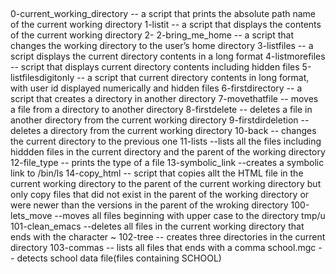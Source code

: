 ##
0-current_working_directory -- a script that prints the absolute path name of the current working directory
 1-listit -- a script that displays the contents of the current working directory 
 2- 2-bring_me_home -- a script that changes the working directory to the user’s home directory
 3-listfiles -- a script displays the current directory contents in a long format 
 4-listmorefiles -- script that displays current directory contents including hidden files 
 5-listfilesdigitonly -- a script that current directory contents in long format, with user id displayed numerically and hidden files 6-firstdirectory -- a script that creates a directory in another directory 7-movethatfile -- moves a file from a directory to another directory 8-firstdelete -- deletes a file in another directory from the current working directory 
 9-firstdirdeletion -- deletes a directory from the current working directory 
 10-back -- changes the current directory to the previous one
  11-lists --lists all the files including hiddden files in the current directory and the parent of the working directory 
  12-file_type -- prints the type of a file
   13-symbolic_link --creates a symbolic link to /bin/ls 
 14-copy_html -- script that copies allt the HTML file in the current working directory to the parent of the current working directory but only copy files that did not exist in the parent of the working directory or were newer than the versions in the parent of the wroking directory 100-lets_move --moves all files beginning with upper case to the directory tmp/u 101-clean_emacs --deletes all files in the current working directory that ends with the character ~ 102-tree -- creates three directories in the current directory 103-commas -- lists all files that ends with a comma school.mgc -- detects school data file(files containing SCHOOL)
